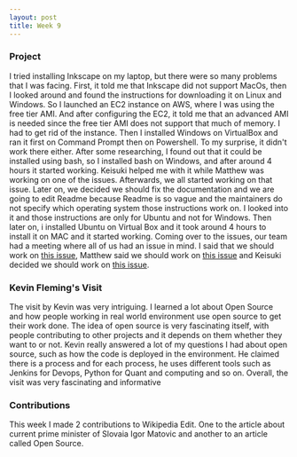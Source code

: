 ```yaml
---
layout: post
title: Week 9
---
```


### Project
I tried installing Inkscape on my laptop, but there were so many problems that I was facing. First, it told me that Inkscape did not support MacOs, then I looked around and found the instructions for downloading it on Linux and Windows. So I launched an EC2 instance on AWS, where I was using the free tier AMI. And after configuring the EC2, it told me that an advanced AMI is needed since the free tier AMI does not support that much of memory. I had to get rid of the instance. Then I installed Windows on VirtualBox and ran it first on Command Prompt then on Powershell. To my surprise, it didn't work there either. After some researching, I found out that it could be installed using bash, so I installed bash on Windows, and after around 4 hours it started working. Keisuki helped me with it while Matthew was working on one of the issues. Afterwards, we all started working on that issue. Later on, we decided we should fix the documentation and we are going to edit Readme because Readme is so vague and the maintainers do not specify which operating system those instructions work on. I looked into it and those instructions are only for Ubuntu and not for Windows. Then later on, i installed Ubuntu on Virtual Box and it took around 4 hours to install it on MAC and it started working. Coming over to the issues, our team had a meeting where all of us had an issue in mind. I said that we should work on [this issue](https://gitlab.com/inkscape/inkscape-web/-/issues/474), Matthew said we should work on [this issue](https://gitlab.com/inkscape/inkscape-web/-/issues/475) and Keisuki decided we should work on [this issue](https://gitlab.com/inkscape/inkscape-web/-/issues/472).

### Kevin Fleming's Visit
The visit by Kevin was very intriguing. I learned a lot about Open Source and how people working in real world environment use open source to get their work done. The idea of open source is very fascinating itself, with people contributing to other projects and it depends on them whether they want to or not. Kevin really answered a lot of my questions I had about open source, such as how the code is deployed in the environment. He claimed there is a process and for each process, he uses different tools such as Jenkins for Devops, Python for Quant and computing and so on. Overall, the visit was very fascinating and informative

### Contributions
This week I made 2 contributions to Wikipedia Edit. One to the article about current prime minister of Slovaia Igor Matovic and another to an article called Open Source.
